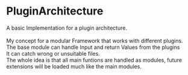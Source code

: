 # PluginArchitecture

A basic Implementation for a plugin architecture.<br>
<br>
My concept for a modular Framework that works with different plugins.<br>
The base module can handle Input and return Values from the plugins<br>
It can catch wrong or unsuitable files.<br>
The whole idea is that all main funtions are handled as modules, future extensions will be loaded much like the main modules.<br>

